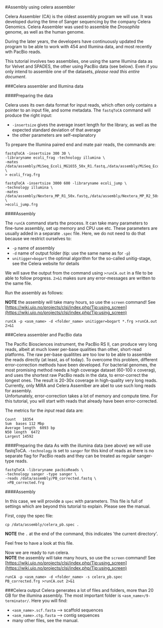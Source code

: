 #Assembly using celera assembler

Celera Assembler (CA) is the oldest assembly program we will use. It was developed during the time of Sanger sequencing by the company Celera Genomics. Celera Assembler was used to assemble the *Drosophila* genome, as well as the human genome.

During the later years, the developers have continuously updated the program to be able to work with 454 and Illumina data, and most recently wth PacBio reads.

This tutorial involves two assemblies, one using the same Illumina data as for Velvet and SPADES, the other using PacBio data (see below). Even if you only intend to assemble one of the datasets, *please read this entire document*.

###Celera assembler and Illumina data


####Preparing the data

Celera uses its own data format for input reads, which often only contains a pointer to an input file, and some metadata. The `fastqToCA` command will produce the right input:

* `-insertsize` gives the average insert length for the library, as well as the expected standard deviation of that average
*  the other parameters are self-explanatory

To prepare the Illumina paired end and mate pair reads, the commands are:

```
fastqToCA -insertsize 300 30 \
-libraryname ecoli_frag -technology illumina \
-mates /data/assembly/MiSeq_Ecoli_MG1655_50x_R1.fastq,/data/assembly/MiSeq_Ecoli_MG1655_50x_R2.fastq \
> ecoli_frag.frg

fastqToCA -insertsize 3000 600 -libraryname ecoli_jump \
-technology illumina \
-mates /data/assembly/Nextera_MP_R1_50x.fastq,/data/assembly/Nextera_MP_R2_50x.fastq \
>ecoli_jump.frg
```

####Assembly

The `runCA` command starts the process. It can take many parameters to fine-tune assembly, set up memory and CPU use etc.  These parameters are usually added in a separate `.spec` file. Here, we do not need to do that because we restrict ourselves to:

* `-p` name of assembly
* `-d` name of output folder (tip: use the same name as for `-p`)
* `unitigger=bogart` the optimal algorithm for the so-called unitig-stage, see the Celera website for details

We will save the output from the command using `>runCA.out` in a file to be able to follow progress. `2>&1` makes sure any error-messages are written to the same file.

Run the assembly as follows:

**NOTE** the assembly will take many hours, so use the `screen` command! See [https://wiki.uio.no/projects/clsi/index.php/Tip:using_screen](https://wiki.uio.no/projects/clsi/index.php/Tip:using_screen)

```
runCA -p <asm_name> -d <folder_name> unitigger=bogart *.frg >runCA.out 2>&1
```

###Celera assembler and PacBio data

The Pacific Biosciences instrument, the PacBio RS II, can produce very long reads, albeit at much lower per-base qualities than other, short-read platforms. The raw per-base qualitites are too low to be able to assemble the reads directly (at least, as of today). To overcome this problem, different error-correction methods have been developed. For bacterial genomes, the most promising method needs a high coverage dataset (60-100 x coverag), and uses the shortest raw PacBio reads in the data, to error-correct the longest ones. The result is 20-30x coverage in high-quality very long reads. Currently, only MIRA and Celera Assemlber are abel to use such long reads for assembly.  
Unfortunately, error-correction takes a lot of memory and compute time. For this tutorial, you will start with reads that already have been error-corrected.

The metrics for the *input* read data are:

	Count	18354
	Sum	 bases 112 Mbp
	Average length	6093 bp
	N50 length	6472
	Largest	14592

####Preparing the data
As with the illumina data (see above) we will use fastqToCA. `-technology` is set to `sanger` for this kind of reads as there is no separate flag for PacBio reads and they can be treated as regular sanger-type reads.


```
fastqToCA -libraryname pacbioReads \
-technology sanger -type sanger \
-reads /data/assembly/PB_corrected.fastq \
 >PB_corrected.frg
```

####Assembly

In this case, we will provide a `spec` with parameters. This file is full of settings which are beyond this tutorial to explain. Please see the manual. 

First, copy the spec file:

```
cp /data/assembly/celera_pb.spec .
```

**NOTE** the `.` at the end of the command, this indicates 'the current directory'.

Feel free to have a look at this file.

Now we are ready to run celera.  
**NOTE** the assembly will take many hours, so use the `screen` command! See [https://wiki.uio.no/projects/clsi/index.php/Tip:using_screen](https://wiki.uio.no/projects/clsi/index.php/Tip:using_screen)

```
runCA -p <asm_name> -d <folder_name> -s celera_pb.spec PB_corrected.frg >runCA.out 2>&1
```

###Celera output
Celera generates a lot of files and folders, more than 20 GB for the illumina assembly. The most important folder is `<asm_name>/9-terminator/`. Here you will find:

* `<asm_name>.scf.fasta` --> scaffold sequences
* `<asm_name>.ctg.fasta` --> contig sequences
* many other files, see the manual.
